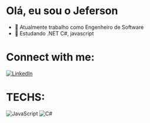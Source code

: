 # Olá, eu sou o Jeferson

- 🔭 Atualmente trabalho como Engenheiro de Software
- 📖 Estudando .NET C#, javascript

<a href="https://github.com/jefersonquaiato"></a>

# Connect with me:
[![LinkedIn](https://img.shields.io/badge/LinkedIn-000?style=for-the-badge&logo=linkedin&logoColor=0E76A8)](https://www.linkedin.com/in/jeferson-quaiato-865a50199/)

# TECHS:

![JavaScript](https://img.shields.io/badge/JavaScript-000?style=for-the-badge&logo=javascript)
![C#](https://img.shields.io/badge/C%23-000?style=for-the-badge&logo=c-sharp&logoColor=823085)
